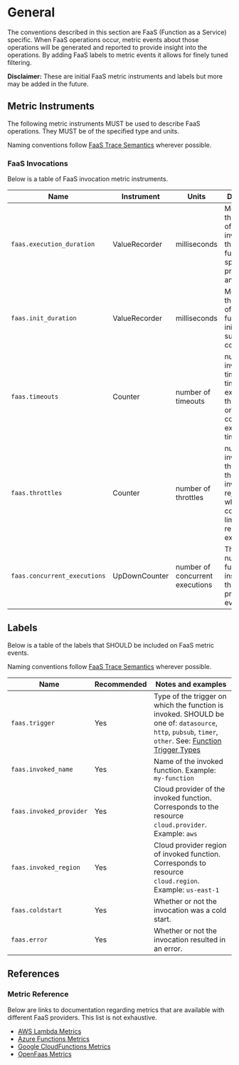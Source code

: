 # General

The conventions described in this section are FaaS (Function as a Service) specific. When FaaS operations occur,
metric events about those operations will be generated and reported to provide insight into the
operations. By adding FaaS labels to metric events it allows for finely tuned filtering.

**Disclaimer:** These are initial FaaS metric instruments and labels but more may be added in the future.

## Metric Instruments

The following metric instruments MUST be used to describe FaaS operations. They MUST be of the specified
type and units.

Naming conventions follow [FaaS Trace Semantics](/open-telemetry/opentelemetry-specification/blob/master/specification/trace/semantic_conventions/faas.md) wherever possible.

### FaaS Invocations

Below is a table of FaaS invocation metric instruments.

| Name | Instrument | Units | Description |
|------|------------|-------|-------------|
| `faas.execution_duration` | ValueRecorder | milliseconds | Measures the duration of the invocation, the time the function spent processing an event. |
| `faas.init_duration` | ValueRecorder | milliseconds | Measures the duration of the function's initialization, such as a cold start |
| `faas.timeouts` | Counter | number of timeouts | number of invocation timeouts. A timeout is an execution that reaches or exceeds configured execution time limits. |
| `faas.throttles` | Counter | number of throttles | number of invocation throttles. A throttle is an invocation rejected when concurrrency limits are reached or exceeded. |
| `faas.concurrent_executions` | UpDownCounter | number of concurrent executions | The current number of function instances that are processing events. |

## Labels

Below is a table of the labels that SHOULD be included on FaaS metric events.

Naming conventions follow [FaaS Trace Semantics](/open-telemetry/opentelemetry-specification/blob/master/specification/trace/semantic_conventions/faas.md) wherever possible.

| Name | Recommended | Notes and examples |
|------|-------------|--------------------|
| `faas.trigger` | Yes | Type of the trigger on which the function is invoked. SHOULD be one of: `datasource`, `http`, `pubsub`, `timer`, `other`. See: [Function Trigger Types](/open-telemetry/opentelemetry-specification/blob/master/specification/trace/semantic_conventions/faas.md) |
| `faas.invoked_name` | Yes | Name of the invoked function. Example: `my-function` |
| `faas.invoked_provider` | Yes | Cloud provider of the invoked function. Corresponds to the resource `cloud.provider`. Example: `aws` |
| `faas.invoked_region` | Yes | Cloud provider region of invoked function. Corresponds to resource `cloud.region`. Example: `us-east-1` |
| `faas.coldstart` | Yes | Whether or not the invocation was a cold start. |
| `faas.error` | Yes | Whether or not the invocation resulted in an error. |

## References

### Metric Reference

Below are links to documentation regarding metrics that are available with different
FaaS providers. This list is not exhaustive.

* [AWS Lambda Metrics](https://docs.aws.amazon.com/lambda/latest/dg/monitoring-metrics.html)
* [Azure Functions Metrics](https://docs.microsoft.com/en-us/azure/azure-monitor/platform/metrics-supported)
* [Google CloudFunctions Metrics](https://cloud.google.com/monitoring/api/metrics_gcp#gcp-cloudfunctions)
* [OpenFaas Metrics](https://docs.openfaas.com/architecture/metrics/)
